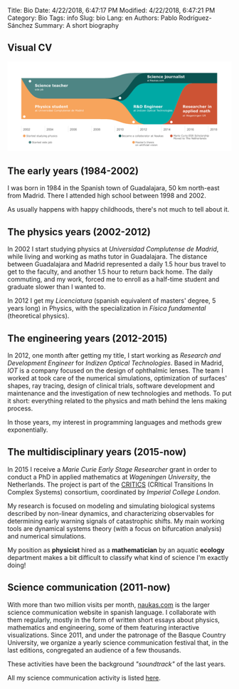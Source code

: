 Title: Bio
Date: 4/22/2018, 6:47:17 PM
Modified: 4/22/2018, 6:47:21 PM
Category: Bio
Tags: info
Slug: bio
Lang: en
Authors: Pablo Rodríguez-Sánchez
Summary: A short biography

## Visual CV
![visual_cv](../images/visual_cv.png)

## The early years (1984-2002)
I was born in 1984 in the Spanish town of Guadalajara, 50 km north-east from Madrid. There I attended high school between 1998 and 2002.

As usually happens with happy childhoods, there's not much to tell about it.

## The physics years (2002-2012)
In 2002 I start studying physics at _Universidad Complutense de Madrid_, while living and working as maths tutor in Guadalajara. The distance between Guadalajara and Madrid represented a daily 1.5 hour bus travel to get to the faculty, and another 1.5 hour to return back home. The daily commuting, and my work, forced me to enroll as a half-time student and graduate slower than I wanted to.

In 2012 I get my _Licenciatura_ (spanish equivalent of masters' degree, 5 years long) in Physics, with the specialization in _Física fundamental_ (theoretical physics).

## The engineering years (2012-2015)
In 2012, one month after getting my title, I start working as _Research and Development Engineer_ for _Indizen Optical Technologies_. Based in Madrid, _IOT_ is a company focused on the design of ophthalmic lenses. The team I worked at took care of the numerical simulations, optimization of surfaces' shapes, ray tracing, design of clinical trials, software development and maintenance and the investigation of new technologies and methods. To put it short: everything related to the physics and math behind the lens making process.

In those years, my interest in programming languages and methods grew exponentially.

## The multidisciplinary years (2015-now)
In 2015 I receive a _Marie Curie Early Stage Researcher_ grant in order to conduct a PhD in applied mathematics at _Wageningen University_, the Netherlands. The project is part of the [CRITICS](http://www.criticsitn.eu/wp/) (CRItical Transitions In Complex Systems) consortium, coordinated by _Imperial College London_.

My research is focused on modeling and simulating biological systems described by non-linear dynamics, and characterizing observables for determining early warning signals of catastrophic shifts. My main working tools are dynamical systems theory (with a focus on bifurcation analysis) and numerical simulations.

My position as **physicist** hired as a **mathematician** by an aquatic **ecology** department makes a bit difficult to classify what kind of science I'm exactly doing!

## Science communication (2011-now)
With more than two million visits per month, [naukas.com](http://naukas.com/) is the larger science communication website in spanish language. I collaborate with them regularly, mostly in the form of written short essays about physics, mathematics and engineering, some of them featuring interactive visualizations. Since 2011, and under the patronage of the Basque Country University, we organize a yearly science communication festival that, in the last editions, congregated an audience of a few thousands.

These activities have been the background _"soundtrack"_ of the last years.

All my science communication activity is listed [here]({filename}/pages/sci-comm-en.md).
